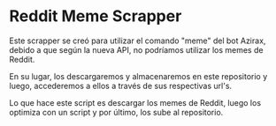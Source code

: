 # Reddit Meme Scrapper

Este scrapper se creó para utilizar el comando "meme" del bot Azirax, debido a que según la nueva API, no podríamos utilizar los memes de Reddit.

En su lugar, los descargaremos y almacenaremos en este repositorio y luego, accederemos a ellos a través de sus respectivas url's.

Lo que hace este script es descargar los memes de Reddit, luego los optimiza con un script y por último, los sube al repositorio.